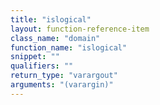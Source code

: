 ```yaml
---
title: "islogical"
layout: function-reference-item
class_name: "domain"
function_name: "islogical"
snippet: ""
qualifiers: ""
return_type: "varargout"
arguments: "(varargin)"
---
```


<pre class="help-text"></pre>
